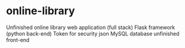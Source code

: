 # online-library
Unfinished online library web application (full stack)
Flask framework (python back-end)
Token for security
json
MySQL database
unfinished front-end
